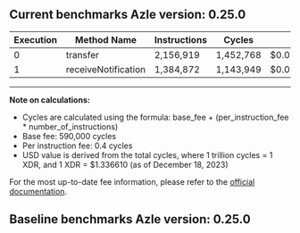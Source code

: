 ## Current benchmarks Azle version: 0.25.0

| Execution | Method Name         | Instructions | Cycles    | USD           |
| --------- | ------------------- | ------------ | --------- | ------------- |
| 0         | transfer            | 2,156,919    | 1,452,768 | $0.0000019418 |
| 1         | receiveNotification | 1,384,872    | 1,143,949 | $0.0000015290 |

---

**Note on calculations:**

-   Cycles are calculated using the formula: base_fee + (per_instruction_fee \* number_of_instructions)
-   Base fee: 590,000 cycles
-   Per instruction fee: 0.4 cycles
-   USD value is derived from the total cycles, where 1 trillion cycles = 1 XDR, and 1 XDR = $1.336610 (as of December 18, 2023)

For the most up-to-date fee information, please refer to the [official documentation](https://internetcomputer.org/docs/current/developer-docs/gas-cost#execution).

## Baseline benchmarks Azle version: 0.25.0
